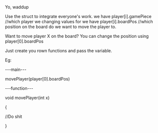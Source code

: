 Yo, waddup

Use the struct to integrate everyone's work.
we have player[i].gamePiece //which player we changing values for
we have player[i].boardPos //which position on the board do we want to move the player to.


Want to move player X on the board?
You can change the position using player[0].boardPos

Just create you rown functions and pass the variable.

Eg: 

---main---

movePlayer(player[0].boardPos)


---function---

void movePlayer(int x)

{

//Do shit

}
